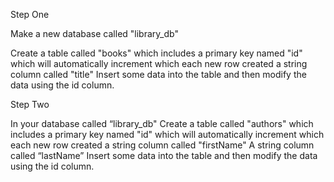 Step One

Make a new database called "library_db"

Create a table called "books" which includes
a primary key named "id" which will automatically increment which each new row created
a string column called "title" 
Insert some data into the table and then modify the data using the id column.

Step Two

In your database called “library_db"
Create a table called "authors" which includes
a primary key named "id" which will automatically increment which each new row created
a string column called "firstName" 
A string column called “lastName”
Insert some data into the table and then modify the data using the id column.
